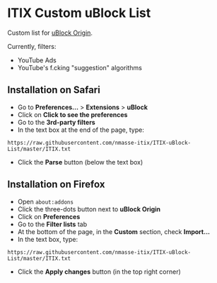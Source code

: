 # ITIX Custom uBlock List

Custom list for [uBlock Origin](https://github.com/gorhill/uBlock).

Currently, filters:

- YouTube Ads
- YouTube's f.cking "suggestion" algorithms

## Installation on Safari

- Go to **Preferences...** > **Extensions** > **uBlock**
- Click on **Click to see the preferences**
- Go to the **3rd-party filters**
- In the text box at the end of the page, type:

```raw
https://raw.githubusercontent.com/nmasse-itix/ITIX-uBlock-List/master/ITIX.txt
```

- Click the **Parse** button (below the text box)

## Installation on Firefox

- Open `about:addons`
- Click the three-dots button next to **uBlock Origin**
- Click on **Preferences**
- Go to the **Filter lists** tab
- At the bottom of the page, in the **Custom** section, check **Import...**
- In the text box, type:

```raw
https://raw.githubusercontent.com/nmasse-itix/ITIX-uBlock-List/master/ITIX.txt
```

- Click the **Apply changes** button (in the top right corner)
